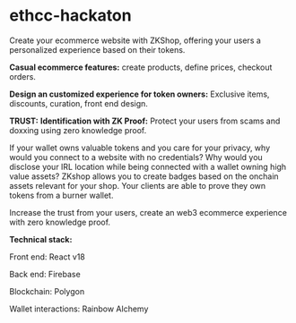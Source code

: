 # ethcc-hackaton

Create your ecommerce website with ZKShop, offering your users a personalized experience based on their tokens.


**Casual ecommerce features:** 
create products, define prices, checkout orders.


**Design an customized experience for token owners:**
Exclusive items, discounts, curation, front end design.


**TRUST:**
**Identification with ZK Proof:** Protect your users from scams and doxxing using zero knowledge proof.

If your wallet owns valuable tokens and you care for your privacy, why would you connect to a website with no credentials?
Why would you disclose your IRL location while being connected with a wallet owning high value assets?
ZKshop allows you to create badges based on the onchain assets relevant for your shop. Your clients are able to prove they own tokens from a burner wallet.

Increase the trust from your users, create an web3 ecommerce experience with zero knowledge proof.



**Technical stack:**

Front end:
React v18

Back end:
Firebase

Blockchain:
Polygon

Wallet interactions:
Rainbow
Alchemy

